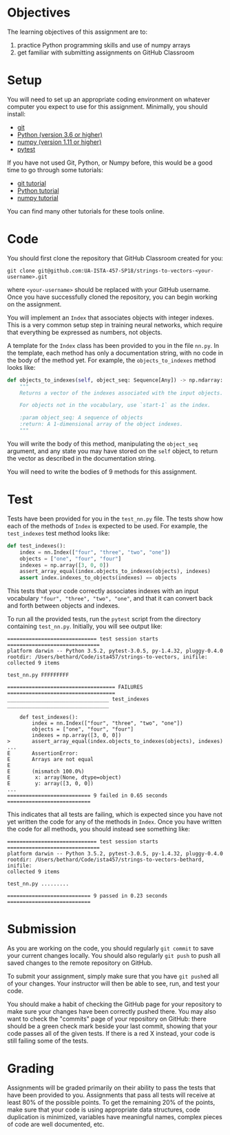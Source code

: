 # Objectives

The learning objectives of this assignment are to:
1. practice Python programming skills and use of numpy arrays
2. get familiar with submitting assignments on GitHub Classroom

# Setup

You will need to set up an appropriate coding environment on whatever computer
you expect to use for this assignment.
Minimally, you should install:

* [git](https://git-scm.com/downloads)
* [Python (version 3.6 or higher)](https://www.python.org/downloads/)
* [numpy (version 1.11 or higher)](http://www.numpy.org/)
* [pytest](https://docs.pytest.org/)

If you have not used Git, Python, or Numpy before, this would be a good time to
go through some tutorials:

* [git tutorial](https://try.github.io/)
* [Python tutorial](https://docs.python.org/3/tutorial/)
* [numpy tutorial](https://docs.scipy.org/doc/numpy-dev/user/quickstart.html)

You can find many other tutorials for these tools online.

# Code

You should first clone the repository that GitHub Classroom created for you:
```
git clone git@github.com:UA-ISTA-457-SP18/strings-to-vectors-<your-username>.git
```
where `<your-username>` should be replaced with your GitHub username.
Once you have successfully cloned the repository, you can begin working on the
assignment.

You will implement an `Index` that associates objects with integer indexes.
This is a very common setup step in training neural networks, which require that
everything be expressed as numbers, not objects.

A template for the `Index` class has been provided to you in the file `nn.py`.
In the template, each method has only a documentation string, with no code in
the body of the method yet.
For example, the `objects_to_indexes` method looks like:
```python
def objects_to_indexes(self, object_seq: Sequence[Any]) -> np.ndarray:
    """
    Returns a vector of the indexes associated with the input objects.

    For objects not in the vocabulary, use `start-1` as the index.

    :param object_seq: A sequence of objects
    :return: A 1-dimensional array of the object indexes.
    """
```
You will write the body of this method, manipulating the `object_seq` argument,
and any state you may have stored on the `self` object, to return the vector as
described in the documentation string.

You will need to write the bodies of 9 methods for this assignment.

# Test

Tests have been provided for you in the `test_nn.py` file.
The tests show how each of the methods of `Index` is expected to be used.
For example, the `test_indexes` test method looks like:

```python
def test_indexes():
    index = nn.Index(["four", "three", "two", "one"])
    objects = ["one", "four", "four"]
    indexes = np.array([3, 0, 0])
    assert_array_equal(index.objects_to_indexes(objects), indexes)
    assert index.indexes_to_objects(indexes) == objects
```
This tests that your code correctly associates indexes with an input vocabulary
``"four", "three", "two", "one"``, and that it can convert back and forth
between objects and indexes.

To run all the provided tests, run the ``pytest`` script from the directory
containing ``test_nn.py``.
Initially, you will see output like:
```
============================= test session starts ==============================
platform darwin -- Python 3.5.2, pytest-3.0.5, py-1.4.32, pluggy-0.4.0
rootdir: /Users/bethard/Code/ista457/strings-to-vectors, inifile: 
collected 9 items 

test_nn.py FFFFFFFFF

=================================== FAILURES ===================================
_________________________________ test_indexes _________________________________

    def test_indexes():
        index = nn.Index(["four", "three", "two", "one"])
        objects = ["one", "four", "four"]
        indexes = np.array([3, 0, 0])
>       assert_array_equal(index.objects_to_indexes(objects), indexes)
...
E       AssertionError: 
E       Arrays are not equal
E       
E       (mismatch 100.0%)
E        x: array(None, dtype=object)
E        y: array([3, 0, 0])
...
=========================== 9 failed in 0.65 seconds ===========================

```
This indicates that all tests are failing, which is expected since you have not
yet written the code for any of the methods in `Index`.
Once you have written the code for all methods, you should instead see
something like:
```
============================= test session starts ==============================
platform darwin -- Python 3.5.2, pytest-3.0.5, py-1.4.32, pluggy-0.4.0
rootdir: /Users/bethard/Code/ista457/strings-to-vectors-bethard, inifile: 
collected 9 items 

test_nn.py .........

=========================== 9 passed in 0.23 seconds ===========================
```

# Submission

As you are working on the code, you should regularly `git commit` to save your
current changes locally.
You should also regularly `git push` to push all saved changes to the remote
repository on GitHub.

To submit your assignment, simply make sure that you have `git push`ed all of
your changes.
Your instructor will then be able to see, run, and test your code.

You should make a habit of checking the GitHub page for your repository to make
sure your changes have been correctly pushed there.
You may also want to check the "commits" page of your repository on GitHub:
there should be a green check mark beside your last commit, showing that your
code passes all of the given tests.
If there is a red X instead, your code is still failing some of the tests.

# Grading

Assignments will be graded primarily on their ability to pass the tests that
have been provided to you.
Assignments that pass all tests will receive at least 80% of the possible
points.
To get the remaining 20% of the points, make sure that your code is using
appropriate data structures, code duplication is minimized, variables have
meaningful names, complex pieces of code are well documented, etc.
